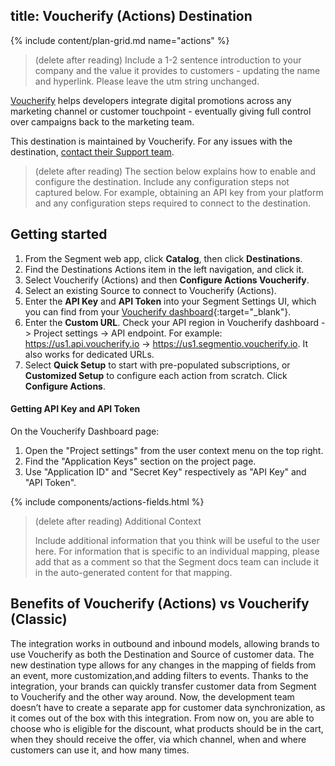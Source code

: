 ## title: Voucherify (Actions) Destination

{% include content/plan-grid.md name="actions" %}

> (delete after reading) Include a 1-2 sentence introduction to your company and the value it provides to customers - updating the name and hyperlink. Please leave the utm string unchanged.

[Voucherify](https://voucherify.io/?utm_source=segmentio&utm_medium=docs&utm_campaign=partners) helps developers integrate digital promotions across any marketing channel or customer touchpoint - eventually giving full control over campaigns back to the marketing team. 

This destination is maintained by Voucherify. For any issues with the destination, [contact their Support team](mailto:support@voucherify.io).

> (delete after reading) The section below explains how to enable and configure the destination. Include any configuration steps not captured below. For example, obtaining an API key from your platform and any configuration steps required to connect to the destination.

## Getting started

1. From the Segment web app, click **Catalog**, then click **Destinations**.
2. Find the Destinations Actions item in the left navigation, and click it. 
3. Select Voucherify (Actions) and then **Configure Actions Voucherify**.
4. Select an existing Source to connect to Voucherify (Actions).
5. Enter the **API Key** and **API Token** into your Segment Settings UI, which you can find from your [Voucherify dashboard](https://voucherify.io/dashboard){:target="_blank"}.
6. Enter the **Custom URL**. Check your API region in Voucherify dashboard -> Project settings -> API endpoint. For example: https://us1.api.voucherify.io -> https://us1.segmentio.voucherify.io. It also works for dedicated URLs.
7. Select **Quick Setup** to start with pre-populated subscriptions, or **Customized Setup** to configure each action from scratch. Click **Configure Actions**.

#### Getting API Key and API Token
On the Voucherify Dashboard page:
1. Open the "Project settings" from the user context menu on the top right.
2. Find the "Application Keys" section on the project page.
3. Use "Application ID" and "Secret Key" respectively as "API Key" and "API Token".

{% include components/actions-fields.html %}

> (delete after reading) Additional Context
>
> Include additional information that you think will be useful to the user here. For information that is specific to an individual mapping, please add that as a comment so that the Segment docs team can include it in the auto-generated content for that mapping.

## Benefits of Voucherify (Actions) vs Voucherify (Classic)

The integration works in outbound and inbound models, allowing brands to use Voucherify as both the Destination and Source of customer data. 
The new destination type allows for any changes in the mapping of fields from an event, more customization,and adding filters to events.
Thanks to the integration, your brands can quickly transfer customer data from Segment to Voucherify and the other way around. Now, the development team doesn’t have to create a separate app for customer data synchronization, as it comes out of the box with this integration.
From now on, you are able to choose who is eligible for the discount, what products should be in the cart, when they should receive the offer, via which channel, when and where customers can use it, and how many times.
